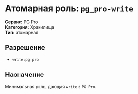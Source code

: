# Атомарная роль: `pg_pro-write`

**Сервис:** PG Pro  
**Категория:** Хранилища  
**Тип:** атомарная

## Разрешение
- `write:pg pro`

## Назначение
Минимальная роль, дающая `write` в `PG Pro`.
